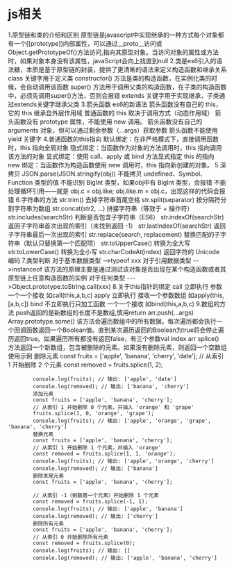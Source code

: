 # js相关

1.原型链和类的介绍和区别
    原型链是javascript中实现继承的一种方式每个对象都有一个[[prototype]]内部属性，可以通过__proto__访问或Object.getPrototypeOf()方法访问,指向其原型对象。当访问对象的属性或方法时，如果对象本身没有该属性，javaScript会向上找直到null
2.类是es6引入的语法糖，本质是基于原型链的封装，提供了更清晰的语法来定义构造函数和继承关系
    class 关键字用于定义类
    constructor() 方法是类的构造函数，在实例化类的时候，会自动调用该函数
    super() 方法用于调用父类的构造函数，在子类的构造函数中，必须先调用super()方法，否则会报错
    extends 关键字用于实现继承，子类通过extends关键字继承父类
3.箭头函数 es6的新语法
    箭头函数没有自己的 this，它的 this 继承自外层作用域
    普通函数的 this 取决于调用方式（动态作用域）
    箭头函数没有 prototype 属性，不能使用 new 调用。
    箭头函数没有自己的 arguments 对象，但可以通过剩余参数（...args）获取参数
    箭头函数不能使用 yield 关键字
4.普通函数的this指向
    默认绑定：在非严格模式下，直接调用函数时，this 指向全局对象
    隐式绑定：当函数作为对象的方法调用时，this 指向调用该方法的对象
    显式绑定：使用 call、apply 或 bind 方法显式指定 this 的指向
    new 绑定：当函数作为构造函数使用 new 调用时，this 指向新创建的对象。
5.深拷贝
    JSON.parse(JSON.stringify(obj))
        不能拷贝 undefined、Symbol、Function 类型的值
        不能识别 BigInt 类型，如果obj中有 BigInt 类型，会报错
        不能处理循环引用——就是 obj.c = obj.like;  obj.like.m = obj.c，出现这样的代码会报错
6.字符串的方法
    str.trim() 去掉字符串首尾空格
    str.split(separator) 按分隔符分割字符串为数组
    str.concat(str2, ...) 拼接字符串（等效于 + 操作符）
    str.includes(searchStr) 判断是否包含子字符串（ES6）
    str.indexOf(searchStr) 返回子字符串首次出现的索引（未找到返回 -1）
    str.lastIndexOf(searchStr) 返回子字符串最后一次出现的索引
    str.replace(search, replacement) 替换匹配的子字符串（默认只替换第一个匹配项）
    str.toUpperCase() 转换为全大写
    str.toLowerCase() 转换为全小写
    str.charCodeAt(index) 返回字符的 Unicode 编码
7.类型判断
    对于基本数据类型 -->typeof xxx
    对于引用数据类型 -->instanceof 该方法的原理主要是通过测试该对象是否出现在某个构造函数或者其原型链上任意构造函数的实例
    对于任何类型 --->Object.prototype.toString.call(xxx)
8.关于this指针的绑定
    call 立即执行 参数一个一个接收 如call(this,a,b,c)
    apply 立即执行 接收一个参数数组 如apply(this,[a,b,c])
    bind 不立即执行只加工函数 一个一个接收 如bind(this,a,b,c)
9.数组的方法
    push返回的是新数组的长度不是数组,慎用return arr.push(...args)
    Array.prototype.some() 该方法会遍历数组中的所有数据，每次遍历都会执行一个回调函数返回一个Boolean值。直到某次遍历返回的Boolean为true将会停止遍历返回true。如果遍历所有都没有返回false，有三个参数val index arr
    splice() 方法返回一个新数组，包含被删除的元素。如果没有删除元素，则返回一个空数组
        使用示例
            删除元素
            const fruits = ['apple', 'banana', 'cherry', 'date'];
            // 从索引 1 开始删除 2 个元素
            const removed = fruits.splice(1, 2);

            console.log(fruits); // 输出: ['apple', 'date']
            console.log(removed); // 输出: ['banana', 'cherry']
            添加元素
            const fruits = ['apple', 'banana', 'cherry'];
            // 从索引 1 开始删除 0 个元素，并插入 'orange' 和 'grape'
            fruits.splice(1, 0, 'orange', 'grape');
            console.log(fruits); // 输出: ['apple', 'orange', 'grape', 'banana', 'cherry']
            替换元素
            const fruits = ['apple', 'banana', 'cherry'];
            // 从索引 1 开始删除 1 个元素，并插入 'orange'
            const removed = fruits.splice(1, 1, 'orange');
            console.log(fruits); // 输出: ['apple', 'orange', 'cherry']
            console.log(removed); // 输出: ['banana']
            删除末尾元素
            const fruits = ['apple', 'banana', 'cherry'];

            // 从索引 -1（倒数第一个元素）开始删除 1 个元素
            const removed = fruits.splice(-1, 1);
            console.log(fruits); // 输出: ['apple', 'banana']
            console.log(removed); // 输出: ['cherry']
            删除所有元素
            const fruits = ['apple', 'banana', 'cherry'];
            // 从索引 0 开始删除所有元素
            const removed = fruits.splice(0);
            console.log(fruits); // 输出: []
            console.log(removed); // 输出: ['apple', 'banana', 'cherry']


